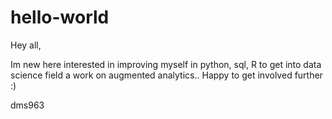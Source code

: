 # hello-world

Hey all, 

Im new here interested in improving myself in python, sql, R to get into data science field a work on augmented analytics..
Happy to get involved further :)

dms963
